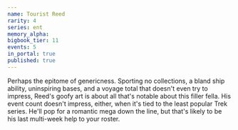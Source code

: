 ```yaml
---
name: Tourist Reed
rarity: 4
series: ent
memory_alpha:
bigbook_tier: 11
events: 5
in_portal: true
published: true
---
```


Perhaps the epitome of genericness. Sporting no collections, a bland ship ability, uninspiring bases, and a voyage total that doesn't even try to impress, Reed's goofy art is about all that's notable about this filler fella. His event count doesn't impress, either, when it's tied to the least popular Trek series. He'll pop for a romantic mega down the line, but that's likely to be his last multi-week help to your roster.
